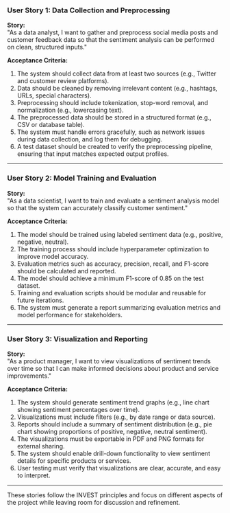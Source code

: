 ### User Story 1: Data Collection and Preprocessing
**Story:**  
"As a data analyst, I want to gather and preprocess social media posts and customer feedback data so that the sentiment analysis can be performed on clean, structured inputs."

**Acceptance Criteria:**  
1. The system should collect data from at least two sources (e.g., Twitter and customer review platforms).  
2. Data should be cleaned by removing irrelevant content (e.g., hashtags, URLs, special characters).  
3. Preprocessing should include tokenization, stop-word removal, and normalization (e.g., lowercasing text).  
4. The preprocessed data should be stored in a structured format (e.g., CSV or database table).  
5. The system must handle errors gracefully, such as network issues during data collection, and log them for debugging.  
6. A test dataset should be created to verify the preprocessing pipeline, ensuring that input matches expected output profiles.  

---

### User Story 2: Model Training and Evaluation  
**Story:**  
"As a data scientist, I want to train and evaluate a sentiment analysis model so that the system can accurately classify customer sentiment."

**Acceptance Criteria:**  
1. The model should be trained using labeled sentiment data (e.g., positive, negative, neutral).  
2. The training process should include hyperparameter optimization to improve model accuracy.  
3. Evaluation metrics such as accuracy, precision, recall, and F1-score should be calculated and reported.  
4. The model should achieve a minimum F1-score of 0.85 on the test dataset.  
5. Training and evaluation scripts should be modular and reusable for future iterations.  
6. The system must generate a report summarizing evaluation metrics and model performance for stakeholders.  

---

### User Story 3: Visualization and Reporting  
**Story:**  
"As a product manager, I want to view visualizations of sentiment trends over time so that I can make informed decisions about product and service improvements."

**Acceptance Criteria:**  
1. The system should generate sentiment trend graphs (e.g., line chart showing sentiment percentages over time).  
2. Visualizations must include filters (e.g., by date range or data source).  
3. Reports should include a summary of sentiment distribution (e.g., pie chart showing proportions of positive, negative, neutral sentiment).  
4. The visualizations must be exportable in PDF and PNG formats for external sharing.  
5. The system should enable drill-down functionality to view sentiment details for specific products or services.  
6. User testing must verify that visualizations are clear, accurate, and easy to interpret.  

---

These stories follow the INVEST principles and focus on different aspects of the project while leaving room for discussion and refinement.